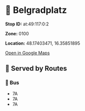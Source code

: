 # 🚉 Belgradplatz


**Stop ID:** at:49:117:0:2

**Zone:** 0100

**Location:** 48.17403471, 16.35851895

[Open in Google Maps](https://www.google.com/maps?q=48.17403471,16.35851895)

## 🚆 Served by Routes

### 🚌 Bus
- 7A
- 7A
- 7A